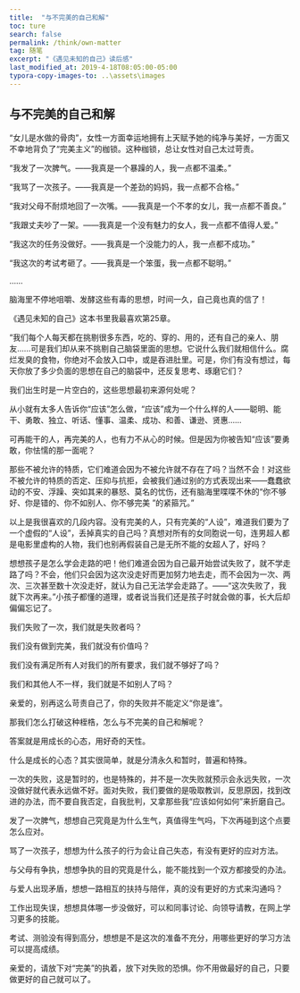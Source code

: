 ```yaml
---
title:  "与不完美的自己和解"
toc: ture
search: false
permalink: /think/own-matter
tag: 随笔
excerpt: "《遇见未知的自己》读后感"
last_modified_at: 2019-4-18T08:05:00-05:00
typora-copy-images-to: ..\assets\images
---
```


## 与不完美的自己和解

“女儿是水做的骨肉”，女性一方面幸运地拥有上天赋予她的纯净与美好，一方面又不幸地背负了“完美主义”的枷锁。这种枷锁，总让女性对自己太过苛责。

“我发了一次脾气。——我真是一个暴躁的人，我一点都不温柔。”

“我骂了一次孩子。——我真是一个差劲的妈妈，我一点都不合格。”

“我对父母不耐烦地回了一次嘴。——我真是一个不孝的女儿，我一点都不善良。”

“我跟丈夫吵了一架。——我真是一个没有魅力的女人，我一点都不值得人爱。”

“我这次的任务没做好。——我真是一个没能力的人，我一点都不成功。”

“我这次的考试考砸了。——我真是一个笨蛋，我一点都不聪明。”

……

脑海里不停地咀嚼、发酵这些有毒的思想，时间一久，自己竟也真的信了！

《遇见未知的自己》这本书里我最喜欢第25章。

“我们每个人每天都在挑剔很多东西，吃的、穿的、用的，还有自己的亲人、朋友……可是我们却从来不挑剔自己脑袋里面的思想。它说什么我们就相信什么。腐烂发臭的食物，你绝对不会放入口中，或是吞进肚里。可是，你们有没有想过，每天你放了多少负面的思想在自己的脑袋中，还反复思考、琢磨它们？

我们出生时是一片空白的，这些思想最初来源何处呢？

从小就有太多人告诉你“应该”怎么做，“应该”成为一个什么样的人——聪明、能干、勇敢、独立、听话、懂事、温柔、成功、和善、谦逊、贤惠……

可再能干的人，再完美的人，也有力不从心的时候。但是因为你被告知“应该”要勇敢，你怯懦的那一面呢？

那些不被允许的特质，它们难道会因为不被允许就不存在了吗？当然不会！对这些不被允许的特质的否定、压抑与抗拒，会被我们通过别的方式表现出来——蠢蠢欲动的不安、浮躁、突如其来的暴怒、莫名的忧伤，还有脑海里喋喋不休的“你不够好、你是错的、你不如别人、你不够完美 ”的紧箍咒。”

以上是我很喜欢的几段内容。没有完美的人，只有完美的“人设”，难道我们要为了一个虚假的“人设”，丢掉真实的自己吗？真想对所有的女同胞说一句，连男超人都是电影里虚构的人物，我们也别再假装自己是无所不能的女超人了，好吗？

想想孩子是怎么学会走路的吧！他们难道会因为自己最开始尝试失败了，就不学走路了吗？不会，他们只会因为这次没走好而更加努力地去走，而不会因为一次、两次、三次甚至数十次没走好，就认为自己无法学会走路了。——“这次失败了，我就下次再来。”小孩子都懂的道理，或者说当我们还是孩子时就会做的事，长大后却偏偏忘记了。

我们失败了一次，我们就是失败者吗？

我们没有做到完美，我们就没有价值吗？

我们没有满足所有人对我们的所有要求，我们就不够好了吗？

我们和其他人不一样，我们就是不如别人了吗？

亲爱的，别再这么苛责自己了，你的失败并不能定义“你是谁”。

那我们怎么打破这种桎梏，怎么与不完美的自己和解呢？

答案就是用成长的心态，用好奇的天性。

什么是成长的心态？其实很简单，就是分清永久和暂时，普遍和特殊。

一次的失败，这是暂时的，也是特殊的，并不是一次失败就预示会永远失败，一次没做好就代表永远做不好。面对失败，我们要做的是吸取教训，反思原因，找到改进的办法，而不要自我否定，自我批判，又拿那些我“应该如何如何”来折磨自己。

发了一次脾气，想想自己究竟是为什么生气，真值得生气吗，下次再碰到这个点要怎么应对。

骂了一次孩子，想想为什么孩子的行为会让自己失态，有没有更好的应对方法。

与父母有争执，想想争执的目的究竟是什么，能不能找到一个双方都接受的办法。

与爱人出现矛盾，想想一路相互的扶持与陪伴，真的没有更好的方式来沟通吗？

工作出现失误，想想具体哪一步没做好，可以和同事讨论、向领导请教，在网上学习更多的技能。

考试、测验没有得到高分，想想是不是这次的准备不充分，用哪些更好的学习方法可以提高成绩。

亲爱的，请放下对“完美”的执着，放下对失败的恐惧。你不用做最好的自己，只要做更好的自己就可以了。



